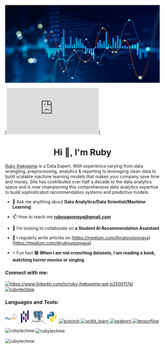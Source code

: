 ![](hi.jpg)

[![MasterHead](https://www.freepik.com/free-vector/big-data-background-technology-visualization-artificial_26766758.htm)]


<h1 align="center">Hi 👋, I'm Ruby</h1>

[Ruby Ihekweme](https://www.linkedin.com/in/ruby-ihekweme-aat-b25001174/) is a Data Expert. With experience varying from data wrangling, preprocessing, analytics & reporting to leveraging clean data to build scalable machine learning models that makes your company save time and money. She has contributed over half a decade to the data analytics space and is now championing this comprehensive data analytics expertise to build sophisticated recommendation systems and predictive models.



- 💬 Ask me anything about **Data Analytics/Data Scientist/Machine Learning**

- 📫 How to reach me **rubyugonnaya@gmail.com**

- 👯 I’m looking to collaborate on **a Student AI Recommendation Assistant**

- 📝 I regularly write articles on [https://medium.com/@rubyugonnaya](https://medium.com/@rubyugonnaya)

- ⚡ Fun fact **😄 When I am not crunching datasets, I am reading a book, watching horror movies or singing**

<h3 align="left">Connect with me:</h3>
<p align="left">
<a href="https://linkedin.com/in/https://www.linkedin.com/in/ruby-ihekweme-aat-b25001174/" target="blank"><img align="center" src="https://raw.githubusercontent.com/rahuldkjain/github-profile-readme-generator/master/src/images/icons/Social/linked-in-alt.svg" alt="https://www.linkedin.com/in/ruby-ihekweme-aat-b25001174/" height="30" width="40" /></a>
<a href="https://instagram.com/rubytechme" target="blank"><img align="center" src="https://raw.githubusercontent.com/rahuldkjain/github-profile-readme-generator/master/src/images/icons/Social/instagram.svg" alt="rubytechme" height="30" width="40" /></a>
</p>

<h3 align="left">Languages and Tools:</h3>
<p align="left"> <a href="https://www.mysql.com/" target="_blank" rel="noreferrer"> <img src="https://raw.githubusercontent.com/devicons/devicon/master/icons/mysql/mysql-original-wordmark.svg" alt="mysql" width="40" height="40"/> </a> <a href="https://pandas.pydata.org/" target="_blank" rel="noreferrer"> <img src="https://raw.githubusercontent.com/devicons/devicon/2ae2a900d2f041da66e950e4d48052658d850630/icons/pandas/pandas-original.svg" alt="pandas" width="40" height="40"/> </a> <a href="https://www.postgresql.org" target="_blank" rel="noreferrer"> <img src="https://raw.githubusercontent.com/devicons/devicon/master/icons/postgresql/postgresql-original-wordmark.svg" alt="postgresql" width="40" height="40"/> </a> <a href="https://www.python.org" target="_blank" rel="noreferrer"> <img src="https://raw.githubusercontent.com/devicons/devicon/master/icons/python/python-original.svg" alt="python" width="40" height="40"/> </a> <a href="https://pytorch.org/" target="_blank" rel="noreferrer"> <img src="https://www.vectorlogo.zone/logos/pytorch/pytorch-icon.svg" alt="pytorch" width="40" height="40"/> </a> <a href="https://scikit-learn.org/" target="_blank" rel="noreferrer"> <img src="https://upload.wikimedia.org/wikipedia/commons/0/05/Scikit_learn_logo_small.svg" alt="scikit_learn" width="40" height="40"/> </a> <a href="https://seaborn.pydata.org/" target="_blank" rel="noreferrer"> <img src="https://seaborn.pydata.org/_images/logo-mark-lightbg.svg" alt="seaborn" width="40" height="40"/> </a> <a href="https://www.tensorflow.org" target="_blank" rel="noreferrer"> <img src="https://www.vectorlogo.zone/logos/tensorflow/tensorflow-icon.svg" alt="tensorflow" width="40" height="40"/> </a> </p>

<p><img align="left" src="https://github-readme-stats.vercel.app/api/top-langs?username=rubytechme&show_icons=true&locale=en&layout=compact" alt="rubytechme" /></p>

<p>&nbsp;<img align="center" src="https://github-readme-stats.vercel.app/api?username=rubytechme&show_icons=true&locale=en" alt="rubytechme" /></p>

<p><img align="center" src="https://github-readme-streak-stats.herokuapp.com/?user=rubytechme&" alt="rubytechme" /></p>
